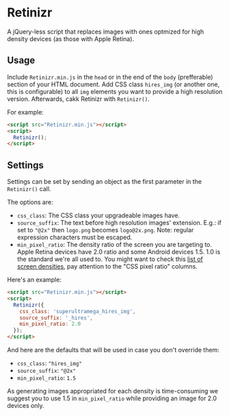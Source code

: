 # Retinizr
A jQuery-less script that replaces images with ones optmized for high density devices (as those with Apple Retina).

## Usage
Include `Retinizr.min.js` in the `head` or in the end of the `body` (prefferable) section of your HTML document.
Add CSS class `hires_img` (or another one, this is configurable) to all `img` elements you want to provide a high resolution version.
Afterwards, cakk Retinizr with `Retinizr()`.

For example:
```html
<script src="Retinizr.min.js"></script>
<script>
  Retinizr();
</script>
```

## Settings
Settings can be set by sending an object as the first parameter in the `Retinizr()` call.

The options are:
* `css_class`: The CSS class your upgradeable images have.
* `source_suffix`: The text before high resolution images' extension. E.g.: if set to `"@2x"` then `logo.png` becomes `logo@2x.png`. Note: regular expression characters must be escaped.
* `min_pixel_ratio`: The density ratio of the screen you are targeting to. Apple Retina devices have 2.0 ratio and some Android devices 1.5. 1.0 is the standard we're all used to. You might want to check this <a href="http://en.wikipedia.org/wiki/List_of_displays_by_pixel_density" target="_blank">list of screen densities</a>, pay attention to the "CSS pixel ratio" columns.

Here's an example:
```html
<script src="Retinizr.min.js"></script>
<script>
  Retinizr({
    css_class: 'superultramega_hires_img',
    source_suffix: '_hires',
    min_pixel_ratio: 2.0
  });
</script>
```

And here are the defaults that will be used in case you don't override them:
* `css_class`: `"hires_img"`
* `source_suffix`: `"@2x"`
* `min_pixel_ratio`: `1.5`

As generating images appropriated for each density is time-consuming we suggest you to use 1.5 in `min_pixel_ratio` while providing an image for 2.0 devices only.